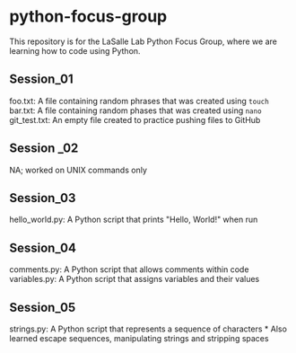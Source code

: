 # python-focus-group

This repository is for the LaSalle Lab Python Focus Group, where we are learning how to code using 
Python.

## Session_01
foo.txt: A file containing random phrases that was created using `touch`
bar.txt: A file containing random phases that was created using `nano`
git_test.txt: An empty file created to practice pushing files to GitHub

## Session _02
NA; worked on UNIX commands only

## Session_03
hello_world.py: A Python script that prints "Hello, World!" when run

## Session_04
comments.py: A Python script that allows comments within code
variables.py: A Python script that assigns variables and their values

## Session_05
strings.py: A Python script that represents a sequence of characters
	* Also learned escape sequences, manipulating strings and stripping spaces

